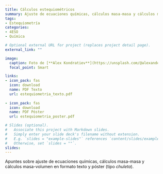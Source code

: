 ```yaml
---
title: Cálculos estequiométricos
summary: Ajuste de ecuaciones químicas, cálculos masa-masa y cálculos masa-volumen.
tags: 
- Estequiometría
categories:
- 4ESO
- Química

# Optional external URL for project (replaces project detail page).
external_link: ""

image:
  caption: Foto de [**Alex Kondratiev**](https://unsplash.com/@alexanderkondratiev) en [Unsplash](https://unsplash.com)
  focal_point: Smart

links:
- icon_pack: fas
  icon: download
  name: PDF Texto
  url: estequiometria_texto.pdf
  
- icon_pack: fas
  icon: download
  name: PDF Póster
  url: estequiometria_poster.pdf  

# Slides (optional).
#   Associate this project with Markdown slides.
#   Simply enter your slide deck's filename without extension.
#   E.g. `slides = "example-slides"` references `content/slides/example-slides.md`.
#   Otherwise, set `slides = ""`.
slides: 
---
```


Apuntes sobre ajuste de ecuaciones químicas, cálculos masa-masa y cálculos masa-volumen en formato texto y póster (tipo _chuleta_).
